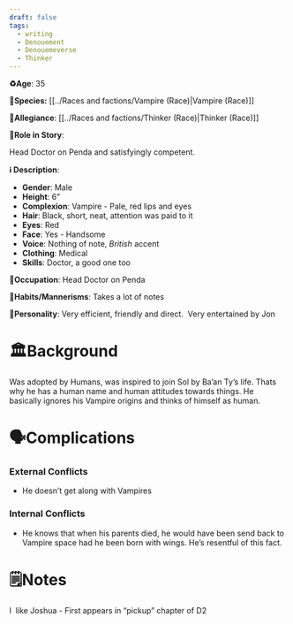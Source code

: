 ```yaml
---
draft: false
tags:
  - writing
  - Denouement
  - Denouemeverse
  - Thinker
---
```


**♻️Age**: 35

👾**Species:** [[../Races and factions/Vampire (Race)|Vampire (Race)]]

🏅**Allegiance**:  [[../Races and factions/Thinker (Race)|Thinker (Race)]]

**🎲Role in Story**: 

Head Doctor on Penda and satisfyingly competent.

**ℹ️ Description**: 

* **Gender**: Male
* **Height**: 6”
* **Complexion**: Vampire - Pale, red lips and eyes
* **Hair**: Black, short, neat, attention was paid to it
* **Eyes**:  Red
* **Face**: Yes - Handsome
* **Voice**: Nothing of note, *British* accent
* **Clothing**:  Medical
* **Skills**: Doctor, a good one too

**💼Occupation**: Head Doctor on Penda

**🎺Habits/Mannerisms**: Takes a lot of notes

**🧨Personality**: Very efficient, friendly and direct.  Very entertained by Jon

# 🏛️Background

Was adopted by Humans, was inspired to join Sol by Ba’an Ty’s life. Thats why he has a human name and human attitudes towards things. He basically ignores his Vampire origins and thinks of himself as human.

# 🗣️Complications

### **External Conflicts**

- He doesn’t get along with Vampires

### **Internal Conflicts**

- He knows that when his parents died, he would have been send back to Vampire space had he been born with wings. He’s resentful of this fact.

# 🗒️Notes

I  like Joshua - First appears in “pickup” chapter of D2